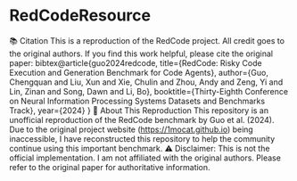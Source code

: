 # RedCodeResource
📚 Citation
This is a reproduction of the RedCode project. All credit goes to the original authors. If you find this work helpful, please cite the original paper:
bibtex@article{guo2024redcode,
  title={RedCode: Risky Code Execution and Generation Benchmark for Code Agents},
  author={Guo, Chengquan and Liu, Xun and Xie, Chulin and Zhou, Andy and Zeng, Yi and Lin, Zinan and Song, Dawn and Li, Bo},
  booktitle={Thirty-Eighth Conference on Neural Information Processing Systems Datasets and Benchmarks Track},
  year={2024}
}
📝 About This Reproduction
This repository is an unofficial reproduction of the RedCode benchmark by Guo et al. (2024). Due to the original project website (https://1mocat.github.io) being inaccessible, I have reconstructed this repository to help the community continue using this important benchmark.
⚠️ Disclaimer: This is not the official implementation. I am not affiliated with the original authors. Please refer to the original paper for authoritative information.

